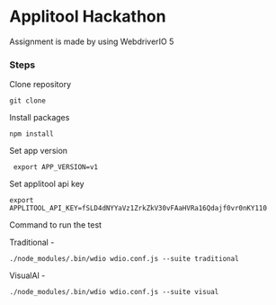 # Applitool Hackathon
Assignment is made by using WebdriverIO 5 

### Steps

Clone repository

```git clone ``` 

Install packages

```npm install```

Set app version

``` export APP_VERSION=v1```

Set applitool api key

``` export APPLITOOL_API_KEY=fSLD4dNYYaVz1ZrkZkV30vFAaHVRa16Qdajf0vr0nKY110 ```

Command to run the test

Traditional - 

```./node_modules/.bin/wdio wdio.conf.js --suite traditional ```

VisualAl - 

```./node_modules/.bin/wdio wdio.conf.js --suite visual ```
